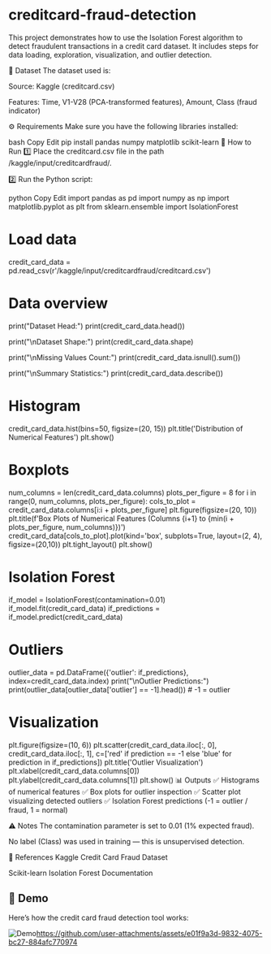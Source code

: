 # creditcard-fraud-detection
This project demonstrates how to use the Isolation Forest algorithm to detect fraudulent transactions in a credit card dataset. It includes steps for data loading, exploration, visualization, and outlier detection.

📂 Dataset
The dataset used is:

Source: Kaggle (creditcard.csv)

Features: Time, V1-V28 (PCA-transformed features), Amount, Class (fraud indicator)

⚙️ Requirements
Make sure you have the following libraries installed:

bash
Copy
Edit
pip install pandas numpy matplotlib scikit-learn
🚀 How to Run
1️⃣ Place the creditcard.csv file in the path /kaggle/input/creditcardfraud/.

2️⃣ Run the Python script:

python
Copy
Edit
import pandas as pd
import numpy as np
import matplotlib.pyplot as plt
from sklearn.ensemble import IsolationForest

# Load data
credit_card_data = pd.read_csv(r'/kaggle/input/creditcardfraud/creditcard.csv')

# Data overview
print("Dataset Head:")
print(credit_card_data.head())

print("\nDataset Shape:")
print(credit_card_data.shape)

print("\nMissing Values Count:")
print(credit_card_data.isnull().sum())

print("\nSummary Statistics:")
print(credit_card_data.describe())

# Histogram
credit_card_data.hist(bins=50, figsize=(20, 15))
plt.title('Distribution of Numerical Features')
plt.show()

# Boxplots
num_columns = len(credit_card_data.columns)
plots_per_figure = 8
for i in range(0, num_columns, plots_per_figure):
    cols_to_plot = credit_card_data.columns[i:i + plots_per_figure]
    plt.figure(figsize=(20, 10))
    plt.title(f'Box Plots of Numerical Features (Columns {i+1} to {min(i + plots_per_figure, num_columns)})')
    credit_card_data[cols_to_plot].plot(kind='box', subplots=True, layout=(2, 4), figsize=(20,10))
    plt.tight_layout()
    plt.show()

# Isolation Forest
if_model = IsolationForest(contamination=0.01)
if_model.fit(credit_card_data)
if_predictions = if_model.predict(credit_card_data)

# Outliers
outlier_data = pd.DataFrame({'outlier': if_predictions}, index=credit_card_data.index)
print("\nOutlier Predictions:")
print(outlier_data[outlier_data['outlier'] == -1].head())  # -1 = outlier

# Visualization
plt.figure(figsize=(10, 6))
plt.scatter(credit_card_data.iloc[:, 0], credit_card_data.iloc[:, 1],
             c=['red' if prediction == -1 else 'blue' for prediction in if_predictions])
plt.title('Outlier Visualization')
plt.xlabel(credit_card_data.columns[0])
plt.ylabel(credit_card_data.columns[1])
plt.show()
📊 Outputs
✅ Histograms of numerical features
✅ Box plots for outlier inspection
✅ Scatter plot visualizing detected outliers
✅ Isolation Forest predictions (-1 = outlier / fraud, 1 = normal)

⚠️ Notes
The contamination parameter is set to 0.01 (1% expected fraud).

No label (Class) was used in training — this is unsupervised detection.

📌 References
Kaggle Credit Card Fraud Dataset

Scikit-learn Isolation Forest Documentation
## 🎥 Demo

Here’s how the credit card fraud detection tool works:

![Demo](demo.gif)https://github.com/user-attachments/assets/e01f9a3d-9832-4075-bc27-884afc770974

